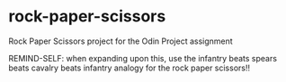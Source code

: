 # rock-paper-scissors
Rock Paper Scissors project for the Odin Project assignment

REMIND-SELF: when expanding upon this, use the infantry beats spears beats cavalry beats infantry analogy for the rock paper scissors!!
